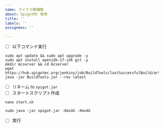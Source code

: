 ```yaml
---
name: マイクラ鯖構築
about: SpigotMC 使用
title: ''
labels: ''
assignees: ''

---
```


- [ ] 以下コマンド実行
```
sudo apt update && sudo apt upgrade -y
sudo apt install openjdk-17-jdk git -y
mkdir mcserver && cd mcserver
wget https://hub.spigotmc.org/jenkins/job/BuildTools/lastSuccessfulBuild/artifact/target/BuildTools.jar
java -jar BuildTools.jar --rev latest
```
- [ ] リネーム to `spigot.jar`
- [ ] スタートスクリプト作成
```
nano start.sh
```
```
sudo java -jar spigot.jar -Xms4G -Xmx4G
```
- [ ] 実行
